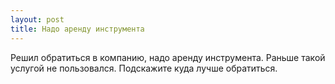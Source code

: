 ```yaml
---
layout: post 
title: Надо аренду инструмента 
--- 
```

Решил обратиться в компанию, надо аренду инструмента. Раньше такой услугой не пользовался. Подскажите куда лучше обратиться.